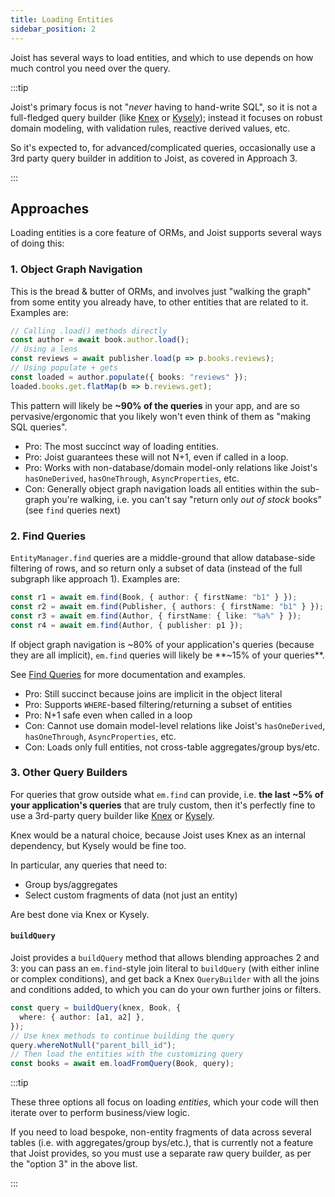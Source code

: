 ```yaml
---
title: Loading Entities
sidebar_position: 2
---
```


Joist has several ways to load entities, and which to use depends on how much control you need over the query.

:::tip

Joist's primary focus is not "_never_ having to hand-write SQL", so it is not a full-fledged query builder (like [Knex](https://knexjs.org/) or [Kysely](https://github.com/koskimas/kysely)); instead it focuses on robust domain modeling, with validation rules, reactive derived values, etc.

So it's expected to, for advanced/complicated queries, occasionally use a 3rd party query builder in addition to Joist, as covered in Approach 3.

:::

## Approaches

Loading entities is a core feature of ORMs, and Joist supports several ways of doing this:

### 1. Object Graph Navigation

This is the bread & butter of ORMs, and involves just "walking the graph" from some entity you already have, to other entities that are related to it. Examples are:

```ts
// Calling .load() methods directly
const author = await book.author.load();
// Using a lens
const reviews = await publisher.load(p => p.books.reviews);
// Using populate + gets
const loaded = author.populate({ books: "reviews" });
loaded.books.get.flatMap(b => b.reviews.get);
```

This pattern will likely be **~90% of the queries** in your app, and are so pervasive/ergonomic that you likely won't even think of them as "making SQL queries".

* Pro: The most succinct way of loading entities.
* Pro: Joist guarantees these will not N+1, even if called in a loop.
* Pro: Works with non-database/domain model-only relations like Joist's `hasOneDerived`, `hasOneThrough`, `AsyncProperties`, etc.
* Con: Generally object graph navigation loads all entities within the sub-graph you're walking, i.e. you can't say "return only _out of stock_ books" (see `find` queries next)

### 2. Find Queries

`EntityManager.find` queries are a middle-ground that allow database-side filtering of rows, and so return only a subset of data (instead of the full subgraph like approach 1). Examples are:

```ts
const r1 = await em.find(Book, { author: { firstName: "b1" } });
const r2 = await em.find(Publisher, { authors: { firstName: "b1" } });
const r3 = await em.find(Author, { firstName: { like: "%a%" } });
const r4 = await em.find(Author, { publisher: p1 });
```

If object graph navigation is ~80% of your application's queries (because they are all implicit), `em.find` queries will likely be **~15% of your queries**.

See [Find Queries](./queries-find) for more documentation and examples.

* Pro: Still succinct because joins are implicit in the object literal
* Pro: Supports `WHERE`-based filtering/returning a subset of entities
* Pro: N+1 safe even when called in a loop
* Con: Cannot use domain model-level relations like Joist's `hasOneDerived`, `hasOneThrough`, `AsyncProperties`, etc.
* Con: Loads only full entities, not cross-table aggregates/group bys/etc.

### 3. Other Query Builders

For queries that grow outside what `em.find` can provide, i.e. **the last ~5% of your application's queries** that are truly custom, then it's perfectly fine to use a 3rd-party query builder like [Knex](https://knexjs.org/) or [Kysely](https://github.com/koskimas/kysely).

Knex would be a natural choice, because Joist uses Knex as an internal dependency, but Kysely would be fine too.

In particular, any queries that need to:

* Group bys/aggregates
* Select custom fragments of data (not just an entity)

Are best done via Knex or Kysely.

#### `buildQuery`

Joist provides a `buildQuery` method that allows blending approaches 2 and 3: you can pass an `em.find`-style join literal to `buildQuery` (with either inline or complex conditions), and get back a Knex `QueryBuilder` with all the joins and conditions added, to which you can do your own further joins or filters.

```ts
const query = buildQuery(knex, Book, {
  where: { author: [a1, a2] },
});
// Use knex methods to continue building the query
query.whereNotNull("parent_bill_id");
// Then load the entities with the customizing query
const books = await em.loadFromQuery(Book, query);
```

:::tip

These three options all focus on loading *entities*, which your code will then iterate over to perform business/view logic.

If you need to load bespoke, non-entity fragments of data across several tables (i.e. with aggregates/group bys/etc.), that is currently not a feature that Joist provides, so you must use a separate raw query builder, as per the "option 3" in the above list.

:::


